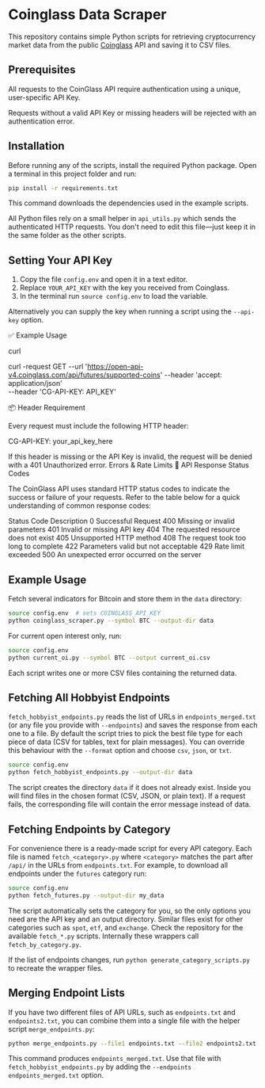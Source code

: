 # Coinglass Data Scraper

This repository contains simple Python scripts for retrieving cryptocurrency market data from the public [Coinglass](https://coinglass.com/) API and saving it to CSV files.

## Prerequisites

All requests to the CoinGlass API require authentication using a unique, user-specific API Key.

Requests without a valid API Key or missing headers will be rejected with an authentication error.

## Installation

Before running any of the scripts, install the required Python package. Open a terminal in this project folder and run:

```bash
pip install -r requirements.txt
```

This command downloads the dependencies used in the example scripts.

All Python files rely on a small helper in `api_utils.py` which sends the
authenticated HTTP requests. You don't need to edit this file—just keep it in
the same folder as the other scripts.

## Setting Your API Key

1. Copy the file `config.env` and open it in a text editor.
2. Replace `YOUR_API_KEY` with the key you received from Coinglass.
3. In the terminal run `source config.env` to load the variable.

Alternatively you can supply the key when running a script using the `--api-key` option.

✅ Example Usage

curl

curl -request GET
--url  '<https://open-api-v4.coinglass.com/api/futures/supported-coins>'
--header 'accept: application/json'\
--header 'CG-API-KEY: API\_KEY'

📦 Header Requirement

Every request must include the following HTTP header:

CG-API-KEY: your_api_key_here

If this header is missing or the API Key is invalid, the request will be denied with a 401 Unauthorized error.
Errors & Rate Limits
📡 API Response Status Codes

The CoinGlass API uses standard HTTP status codes to indicate the success or failure of your requests. Refer to the table below for a quick understanding of common response codes:

Status Code Description
0 Successful Request
400 Missing or invalid parameters
401 Invalid or missing API key
404 The requested resource does not exist
405 Unsupported HTTP method
408 The request took too long to complete
422 Parameters valid but not acceptable
429 Rate limit exceeded
500 An unexpected error occurred on the server

## Example Usage

Fetch several indicators for Bitcoin and store them in the `data` directory:

```bash
source config.env  # sets COINGLASS_API_KEY
python coinglass_scraper.py --symbol BTC --output-dir data
```

For current open interest only, run:

```bash
source config.env
python current_oi.py --symbol BTC --output current_oi.csv
```

Each script writes one or more CSV files containing the returned data.

## Fetching All Hobbyist Endpoints

`fetch_hobbyist_endpoints.py` reads the list of URLs in `endpoints_merged.txt` (or
any file you provide with `--endpoints`) and saves the response from each one to
a file. By default the script tries to pick the best file type for each piece of
data (CSV for tables, text for plain messages). You can override this behaviour
with the `--format` option and choose `csv`, `json`, or `txt`.

```bash
source config.env
python fetch_hobbyist_endpoints.py --output-dir data
```

The script creates the directory `data` if it does not already exist. Inside you
will find files in the chosen format (CSV, JSON, or plain text). If a request
fails, the corresponding file will contain the error message instead of data.

## Fetching Endpoints by Category

For convenience there is a ready-made script for every API category. Each file
is named `fetch_<category>.py` where `<category>` matches the part after
`/api/` in the URLs from `endpoints.txt`. For example, to download all endpoints
under the `futures` category run:

```bash
source config.env
python fetch_futures.py --output-dir my_data
```

The script automatically sets the category for you, so the only options you need
are the API key and an output directory. Similar files exist for other
categories such as `spot`, `etf`, and `exchange`. Check the repository for the
available `fetch_*.py` scripts. Internally these wrappers call
`fetch_by_category.py`.

If the list of endpoints changes, run `python generate_category_scripts.py` to
recreate the wrapper files.

## Merging Endpoint Lists

If you have two different files of API URLs, such as `endpoints.txt` and
`endpoints2.txt`, you can combine them into a single file with the helper script
`merge_endpoints.py`:

```bash
python merge_endpoints.py --file1 endpoints.txt --file2 endpoints2.txt --output endpoints_merged.txt
```

This command produces `endpoints_merged.txt`. Use that file with
`fetch_hobbyist_endpoints.py` by adding the `--endpoints endpoints_merged.txt`
option.

